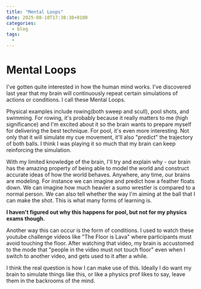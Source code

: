 ```yaml
---
title: "Mental Loops"
date: 2025-08-10T17:38:38+0100
categories:
  - blog
tags:
  - 
---
```


# Mental Loops

I've gotten quite interested in how the human mind works. I've discovered last year that my brain will continuously repeat certain simulations of actions or conditions. I call these Mental Loops.

Physical examples include rowing(both sweep and scull), pool shots, and swimming. For rowing, it's probably because it really matters to me (high significance) and I'm excited about it so the brain wants to prepare myself for delivering the best technique. For pool, it's even more interesting. Not only that it will simulate my cue movement, it'll also "predict" the trajectory of both balls. I think I was playing it so much that my brain can keep reinforcing the simulation.

With my limited knowledge of the brain, I'll try and explain why - our brain has the amazing property of being able to model the world and construct accurate ideas of how the world behaves. Anywhere, any time, our brains are modeling. For instance we can imagine and predict how a feather floats down. We can imagine how much heavier a sumo wrestler is compared to a normal person. We can also tell whether the way I'm aiming at the ball that I can make the shot. This is what many forms of learning is.

**I haven't figured out why this happens for pool, but not for my physics exams though.**

Another way this can occur is the form of conditions. I used to watch these youtube challenge videos like "The Floor is Lava" where participants must avoid touching the floor. After watching that video, my brain is accustomed to the mode that "people in the video must not touch floor" even when I switch to another video, and gets used to it after a while.

I think the real question is how I can make use of this. Ideally I do want my brain to simulate things like this, or like a physics prof likes to say, leave them in the backrooms of the mind.
